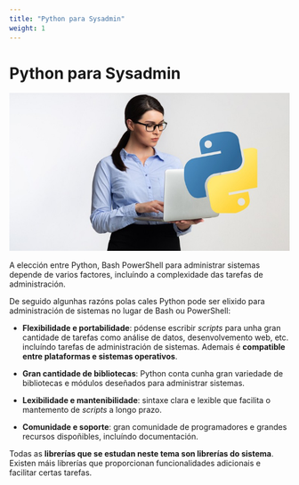 ```yaml
---
title: "Python para Sysadmin"
weight: 1
---
```


# Python para Sysadmin

![captura0_0_1.jpg](captura0_0_1.jpg)

A elección entre Python, Bash PowerShell para administrar sistemas depende de varios factores, incluíndo a complexidade das tarefas de administración.

De seguido algunhas razóns polas cales Python pode ser elixido para administración de sistemas no lugar de Bash ou PowerShell:

- **Flexibilidade e portabilidade**: pódense escribir *scripts* para unha gran cantidade de tarefas como análise de datos, desenvolvemento web, etc. incluíndo tarefas de administración de sistemas. Ademais é **compatible entre plataformas e sistemas operativos**.

- **Gran cantidade de bibliotecas**: Python conta cunha gran variedade de bibliotecas e módulos deseñados para administrar sistemas.

- **Lexibilidade e mantenibilidade**: sintaxe clara e lexible que facilita o mantemento de *scripts* a longo prazo.

- **Comunidade e soporte**: gran comunidade de programadores e grandes recursos dispoñibles, incluíndo documentación.

Todas as **librerías que se estudan neste tema son librerías do sistema**. Existen máis librerías que proporcionan funcionalidades adicionais e facilitar certas tarefas.

